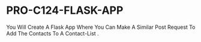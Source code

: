 # PRO-C124-FLASK-APP
You Will Create A Flask App Where You Can Make A Similar Post Request To Add The Contacts To A Contact-List .

